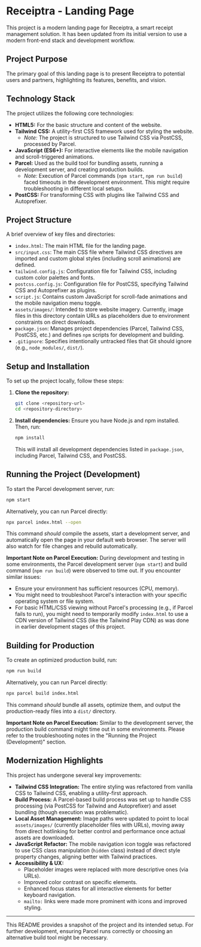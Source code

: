 # Receiptra - Landing Page

This project is a modern landing page for Receiptra, a smart receipt management solution. It has been updated from its initial version to use a modern front-end stack and development workflow.

## Project Purpose

The primary goal of this landing page is to present Receiptra to potential users and partners, highlighting its features, benefits, and vision.

## Technology Stack

The project utilizes the following core technologies:

*   **HTML5:** For the basic structure and content of the website.
*   **Tailwind CSS:** A utility-first CSS framework used for styling the website.
    *   _Note:_ The project is structured to use Tailwind CSS via PostCSS, processed by Parcel.
*   **JavaScript (ES6+):** For interactive elements like the mobile navigation and scroll-triggered animations.
*   **Parcel:** Used as the build tool for bundling assets, running a development server, and creating production builds.
    *   _Note:_ Execution of Parcel commands (`npm start`, `npm run build`) faced timeouts in the development environment. This might require troubleshooting in different local setups.
*   **PostCSS:** For transforming CSS with plugins like Tailwind CSS and Autoprefixer.

## Project Structure

A brief overview of key files and directories:

*   `index.html`: The main HTML file for the landing page.
*   `src/input.css`: The main CSS file where Tailwind CSS directives are imported and custom global styles (including scroll animations) are defined.
*   `tailwind.config.js`: Configuration file for Tailwind CSS, including custom color palettes and fonts.
*   `postcss.config.js`: Configuration file for PostCSS, specifying Tailwind CSS and Autoprefixer as plugins.
*   `script.js`: Contains custom JavaScript for scroll-fade animations and the mobile navigation menu toggle.
*   `assets/images/`: Intended to store website imagery. Currently, image files in this directory contain URLs as placeholders due to environment constraints on direct downloads.
*   `package.json`: Manages project dependencies (Parcel, Tailwind CSS, PostCSS, etc.) and defines `npm` scripts for development and building.
*   `.gitignore`: Specifies intentionally untracked files that Git should ignore (e.g., `node_modules/`, `dist/`).

## Setup and Installation

To set up the project locally, follow these steps:

1.  **Clone the repository:**
    ```bash
    git clone <repository-url>
    cd <repository-directory>
    ```

2.  **Install dependencies:**
    Ensure you have Node.js and npm installed. Then, run:
    ```bash
    npm install
    ```
    This will install all development dependencies listed in `package.json`, including Parcel, Tailwind CSS, and PostCSS.

## Running the Project (Development)

To start the Parcel development server, run:

```bash
npm start
```

Alternatively, you can run Parcel directly:

```bash
npx parcel index.html --open
```

This command *should* compile the assets, start a development server, and automatically open the page in your default web browser. The server will also watch for file changes and rebuild automatically.

**Important Note on Parcel Execution:**
During development and testing in some environments, the Parcel development server (`npm start`) and build command (`npm run build`) were observed to time out. If you encounter similar issues:
*   Ensure your environment has sufficient resources (CPU, memory).
*   You might need to troubleshoot Parcel's interaction with your specific operating system or file system.
*   For basic HTML/CSS viewing without Parcel's processing (e.g., if Parcel fails to run), you might need to temporarily modify `index.html` to use a CDN version of Tailwind CSS (like the Tailwind Play CDN) as was done in earlier development stages of this project.

## Building for Production

To create an optimized production build, run:

```bash
npm run build
```

Alternatively, you can run Parcel directly:

```bash
npx parcel build index.html
```

This command *should* bundle all assets, optimize them, and output the production-ready files into a `dist/` directory.

**Important Note on Parcel Execution:**
Similar to the development server, the production build command might time out in some environments. Please refer to the troubleshooting notes in the "Running the Project (Development)" section.

## Modernization Highlights

This project has undergone several key improvements:

*   **Tailwind CSS Integration:** The entire styling was refactored from vanilla CSS to Tailwind CSS, enabling a utility-first approach.
*   **Build Process:** A Parcel-based build process was set up to handle CSS processing (via PostCSS for Tailwind and Autoprefixer) and asset bundling (though execution was problematic).
*   **Local Asset Management:** Image paths were updated to point to local `assets/images/` (currently placeholder files with URLs), moving away from direct hotlinking for better control and performance once actual assets are downloaded.
*   **JavaScript Refactor:** The mobile navigation icon toggle was refactored to use CSS class manipulation (`hidden` class) instead of direct style property changes, aligning better with Tailwind practices.
*   **Accessibility & UX:**
    *   Placeholder images were replaced with more descriptive ones (via URLs).
    *   Improved color contrast on specific elements.
    *   Enhanced focus states for all interactive elements for better keyboard navigation.
    *   `mailto:` links were made more prominent with icons and improved styling.

---

This README provides a snapshot of the project and its intended setup. For further development, ensuring Parcel runs correctly or choosing an alternative build tool might be necessary.
